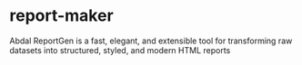 # report-maker
Abdal ReportGen is a fast, elegant, and extensible tool for transforming raw datasets into structured, styled, and modern HTML reports
